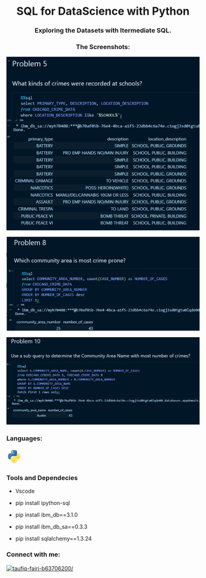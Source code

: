 <h1 align="center">SQL for DataScience with Python</h1>
<h3 align="center">Exploring the Datasets with Itermediate SQL.</h3>

<h3 align="center">The Screenshots:</h3>
 
![](Images/problem%205.jpg)


![](Images/problem%208.jpg)


![](Images/problem%2010.jpg)


<h3 align="left">Languages:</h3>
 
 <a href="https://www.python.org" target="_blank" rel="noreferrer"> <img src="https://raw.githubusercontent.com/devicons/devicon/master/icons/python/python-original.svg" alt="python" width="40" height="40"/> </a>

<h3> Tools and Dependecies </h3>

- Vscode 

- pip install ipython-sql

- pip install ibm_db==3.1.0

- pip install ibm_db_sa==0.3.3

- pip install sqlalchemy==1.3.24






<h3 align="left">Connect with me:</h3>
<p align="left">
<a href="https://linkedin.com/in/fazerydevs/" target="blank"><img align="center" src="https://raw.githubusercontent.com/rahuldkjain/github-profile-readme-generator/master/src/images/icons/Social/linked-in-alt.svg" alt="taufiq-fajri-b63706200/" height="30" width="40" /></a>
</p>
